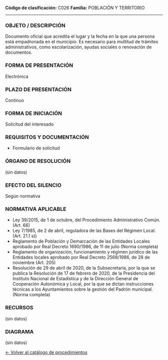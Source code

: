 
**Código de clasificación:** C026
**Familia:** POBLACIÓN Y TERRITORIO

---

### OBJETO / DESCRIPCIÓN

Documento oficial que acredita el lugar y la fecha en la que una persona está empadronada en el municipio. Es necesario para multitud de trámites administrativos, como escolarización, ayudas sociales o renovación de documentos.

### FORMA DE PRESENTACIÓN

Electrónica

### PLAZO DE PRESENTACIÓN

Continuo

### FORMA DE INICIACIÓN

Solicitud del interesado

### REQUISITOS Y DOCUMENTACIÓN

- Formulario de solicitud

### ÓRGANO DE RESOLUCIÓN

(sin datos)

### EFECTO DEL SILENCIO

Según normativa

### NORMATIVA APLICABLE

- Ley 39/2015, de 1 de octubre, del Procedimiento Administrativo Común. (Art. 66)
- Ley 7/1985, de 2 de abril, reguladora de las Bases del Régimen Local. (Art. 21.1 s))
- Reglamento de Población y Demarcación de las Entidades Locales aprobado por Real Decreto 1690/1986, de 11 de julio (Norma completa)
- Reglamento de organización, funcionamiento y régimen jurídico de las Entidades locales aprobado por Real Decreto 2568/1986, de 28 de noviembre (Art. 205)
- Resolución de 29 de abril de 2020, de la Subsecretaría, por la que se publica la Resolución de 17 de febrero de 2020, de la Presidencia del Instituto Nacional de Estadística y de la Dirección General de Cooperación Autonómica y Local, por la que se dictan instrucciones técnicas a los Ayuntamientos sobre la gestión del Padrón municipal. (Norma completa)

### RECURSOS

(sin datos)

### DIAGRAMA

(sin datos)


[← Volver al catálogo de procedimientos](../buscador.md)